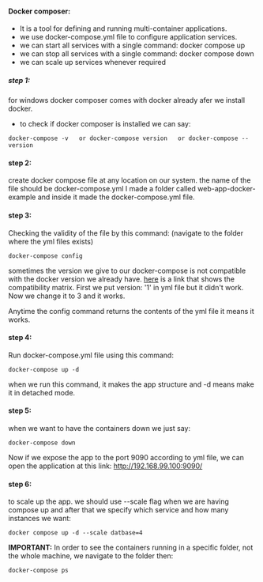 #### Docker composer:

- It is a tool for defining and running multi-container applications.
- we use docker-compose.yml file to configure application services.
- we can start all services with a single command: docker compose up
- we can stop all services with a single command: docker compose down
- we can scale up services whenever required

##### step 1:
for windows docker composer comes with docker already afer we install docker.
- to check if docker composer is installed we can say:
```
docker-compose -v   or docker-compose version   or docker-compose --version
```
#### step 2:
create docker compose file at any location on our system. the name of the file should be docker-compose.yml
I made a folder called web-app-docker-example and inside it made the docker-compose.yml file.

#### step 3:
Checking the validity of the file by this command: (navigate to the folder where the yml files exists)
```
docker-compose config
```
sometimes the version we give to our docker-compose is not compatible with the docker version we already have.
[here](https://docs.docker.com/compose/compose-file/) is a link that shows the compatibility matrix.
First we put version: '1'  in yml file but it didn't work. Now we change it to 3 and it works.

Anytime the config command returns the contents of the yml file it means it works.

#### step 4:
Run docker-compose.yml file using this command:
```
docker-compose up -d
```
when we run this command, it makes the app structure and -d means make it in detached mode.
#### step 5:
when we want to have the containers down we just say:
```
docker-compose down
```
Now if we expose the app to the port 9090 according to yml file, we can open the application at this link:
http://192.168.99.100:9090/

#### step 6:
to scale up the app. we should use --scale flag when we are having compose up and after that we specify which service and how many instances we want:
```
docker compose up -d --scale datbase=4
```

__IMPORTANT:__ In order to see the containers running in a specific folder, not the whole machine, we navigate to the folder then:
```
docker-compose ps
```
